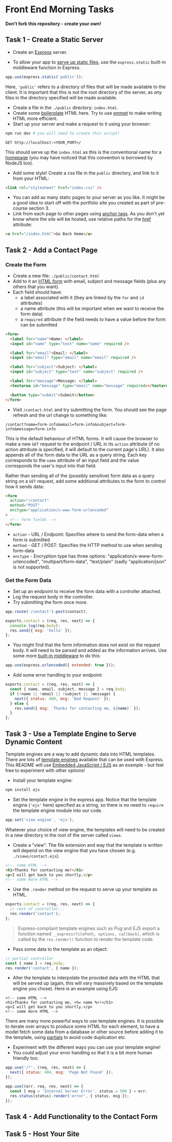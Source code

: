 # Front End Morning Tasks

**Don't fork this repository - create your own!**

## Task 1 - Create a Static Server

- Create an [Express](https://expressjs.com/) server.

- To allow your app to [serve up static files](https://expressjs.com/en/starter/static-files.html), use the `express.static` built-in middleware function in Express.

```js
app.use(express.static('public'));
```

Here, `'public'` refers to a directory of files that will be made available to the client. It is important that this is not the root directory of the server, as _any_ files in the directory specified will be made available.

- Create a file in the `./public` directory: `index.html`.
- Create some [boilerplate](https://en.wikipedia.org/wiki/Boilerplate_code) HTML here. Try to use [emmet](https://code.visualstudio.com/docs/editor/emmet) to make writing HTML more efficient.
- Start up your server and make a request to it using your browser:

```bash
npm run dev # you will need to create this script!
```

```http
GET http://localhost:<YOUR_PORT>/
```

This should serve up the `index.html` as this is the conventional name for a [homepage](https://www.lifewire.com/index-html-page-3466505) (you may have noticed that this convention is borrowed by NodeJS too).

- Add some style! Create a css file in the `public` directory, and link to it from your HTML:

```html
<link rel="stylesheet" href="index.css" />
```

- You can add as many static pages to your server as you like. It might be a good idea to start off with the portfolio site you created as part of pre-course section 3.
- Link from each page to other pages using [anchor tags](https://www.w3schools.com/tags/tag_a.asp). As you don't yet know where the site will be hosted, use relative paths for the [href](https://www.w3schools.com/tags/att_a_href.asp) attribute:

```html
<a href="/index.html">Go Back Home</a>
```

## Task 2 - Add a Contact Page

### Create the Form

- Create a new file: `./public/contact.html`
- Add to it an [HTML form](https://developer.mozilla.org/en-US/docs/Learn/HTML/Forms/Your_first_HTML_form) with email, subject and message fields (plus any others that you want).
- Each field should have:
  - a label associated with it (they are linked by the `for` and `id` attributes)
  - a name attribute (this will be important when we want to receive the form data)
  - a `required` attribute if the field needs to have a value before the form can be submitted

```html
<form>
  <label for="name">Name: </label>
  <input id="name" type="text" name="name" required />

  <label for="email">Email: </label>
  <input id="email" type="email" name="email" required />

  <label for="subject">Subject: </label>
  <input id="subject" type="text" name="subject" required />

  <label for="message">Message: </label>
  <textarea id="message" type="email" name="message" required></textarea>

  <button type="submit">Submit</button>
</form>
```

- Visit `/contact.html` and try submitting the form. You should see the page refresh and the url change to something like:

```
/contact?name=form-info&email=form-info&subject=form-info&message=form-info
```

This is the default behaviour of HTML forms. It will cause the browser to make a new `GET` request to the endpoint / URL in its `action` attribute (if no action attribute is specified, it will default to the current page's URL). It also appends all of the form data to the URL as a query string. Each key corresponds to the `name` attribute of an input field and the value corresponds the user's input into that field.

Rather than sending all of the (possibly sensitive) form data as a query string on a `GET` request, add some additional attributes to the form to control how it sends data:

```html
<form
  action="/contact"
  method="POST"
  enctype="application/x-www-form-urlencoded"
>
  <!-- form fields -->
</form>
```

- `action` - URL / Endpoint: Specifies where to send the form-data when a form is submitted
- `method` - GET / POST: Specifies the HTTP method to use when sending form-data
- `enctype` - Encryption type has three options: "application/x-www-form-urlencoded", "multipart/form-data", "text/plain" (sadly "application/json" is not supported).

### Get the Form Data

- Set up an endpoint to receive the form data with a controller attached.
- Log the request body in the controller.
- Try submitting the form once more.

```js
app.route('/contact').post(contact);
```

```js
exports.contact = (req, res, next) => {
  console.log(req.body);
  res.send({ msg: 'hello' });
};
```

- You might find that the form information does not exist on the request body. It will need to be parsed and added as the information arrives. Use some more [built-in middleware](https://expressjs.com/en/4x/api.html#express.urlencoded) to do this:

```js
app.use(express.urlencoded({ extended: true }));
```

- Add some error handling to your endpoint:

```js
exports.contact = (req, res, next) => {
  const { name, email, subject, message } = req.body;
  if (!name || !email || !subject || !message) {
    next({ status: 400, msg: 'Bad Request' });
  } else {
    res.send({ msg: `Thanks for contacting me, ${name}` });
  }
};
```

## Task 3 - Use a Template Engine to Serve Dynamic Content

Template engines are a way to add dynamic data into HTML templates. There are lots of [template engines](https://expressjs.com/en/guide/using-template-engines.html) available that can be used with Express. This README will use [Embedded JavaScript / EJS](https://ejs.co/) as an example - but feel free to experiment with other options!

- Install your template engine:

```bash
npm install ejs
```

- Set the template engine in the express app. Notice that the template engine (`'ejs'` here) specified as a string, so there is no need to `require` the template engine module into our code.

```js
app.set('view engine', 'ejs');
```

Whatever your choice of view engine, the templates will need to be created in a new directory in the root of the server called `views`.

- Create a "view". The file extension and way that the template is written will depend on the view engine that you have chosen (e.g. `./views/contact.ejs`).

```html
<!-- some HTML -->
<h1>Thanks for contacting me!</h1>
<p>I will get back to you shortly.</p>
<!-- some more HTML -->
```

- Use the `.render` method on the request to serve up your template as HTML.

```js
exports.contact = (req, res, next) => {
  // rest of controller...
  res.render('contact');
};
```

> Express-compliant template engines such as Pug and EJS export a function named `__express(filePath, options, callback)`, which is called by the `res.render()` function to render the template code.

- Pass some data to the template as an object:

```js
// partial controller
const { name } = req.body;
res.render('contact', { name });
```

- Alter the template to interpolate the provided data with the HTML that will be served up (again, this will vary massively based on the template engine you chose). Here is an example using EJS:

```ejs
<!-- some HTML -->
<h1>Thanks for contacting me, <%= name %>!</h1>
<p>I will get back to you shortly.</p>
<!-- some more HTML -->
```

There are many more powerful ways to use template engines. It is possible to iterate over arrays to produce some HTML for each element, to have a model fetch some data from a database or other source before adding it to the template, using [partials](https://medium.com/@henslejoseph/ejs-partials-f6f102cb7433) to avoid code duplication etc.

- Experiment with the different ways you can use your template engine!
- You could adjust your error handling so that it is a bit more human friendly too:

```js
app.use('/*', (req, res, next) => {
  next({ status: 404, msg: 'Page Not Found' });
});

app.use((err, req, res, next) => {
  const { msg = 'Internal Server Error', status = 500 } = err;
  res.status(status).render('error', { status, msg });
});
```

## Task 4 - Add Functionality to the Contact Form

## Task 5 - Host Your Site
